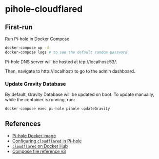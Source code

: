 # pihole-cloudflared

## First-run

Run Pi-hole in Docker Compose.

```sh
docker-compose up -d
docker-compose logs # to see the default random password
```

Pi-hole DNS server will be hosted at tcp://localhost:53/.

Then, navigate to http://localhost/ to go to the admin dashboard.

### Update Gravity Database

By default, Gravity Database will be updated on boot. To update manually, while the container is running, run:

```sh
docker-compose exec pi-hole pihole updateGravity
```

## References

- [Pi-hole Docker image](https://github.com/pi-hole/docker-pi-hole)
- [Configuring `cloudflared` in Pi-hole](https://docs.pi-hole.net/guides/dns/cloudflared/#configuring-cloudflared-to-run-on-startup)
- [`cloudflared` on Docker Hub](https://hub.docker.com/r/cloudflare/cloudflared)
- [Compose file reference v3](https://docs.docker.com/compose/compose-file/compose-file-v3/)
